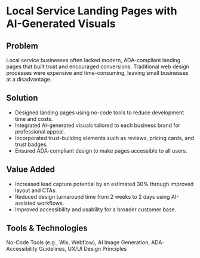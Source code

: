 
# Local Service Landing Pages with AI-Generated Visuals  

## Problem  
Local service businesses often lacked modern, ADA-compliant landing pages that built trust and encouraged conversions. Traditional web design processes were expensive and time-consuming, leaving small businesses at a disadvantage.  

## Solution  
- Designed landing pages using no-code tools to reduce development time and costs.  
- Integrated AI-generated visuals tailored to each business brand for professional appeal.  
- Incorporated trust-building elements such as reviews, pricing cards, and trust badges.  
- Ensured ADA-compliant design to make pages accessible to all users.  

## Value Added  
- Increased lead capture potential by an estimated 30% through improved layout and CTAs.  
- Reduced design turnaround time from 2 weeks to 2 days using AI-assisted workflows.  
- Improved accessibility and usability for a broader customer base.  

## Tools & Technologies  
No-Code Tools (e.g., Wix, Webflow), AI Image Generation, ADA-Accessibility Guidelines, UX/UI Design Principles  
